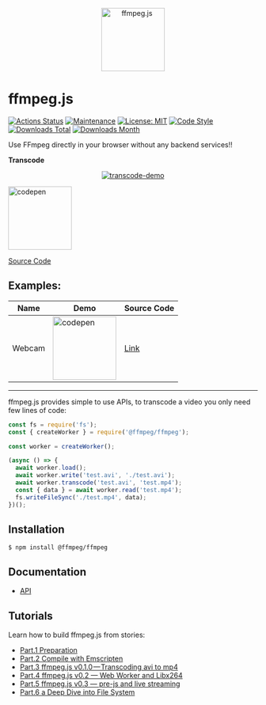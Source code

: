 <p align="center">
  <a href="#">
    <img alt="ffmpeg.js" width="128px" height="128px" src="https://github.com/ffmpegjs/ffmpeg.js/raw/master/docs/images/ffmpegjs-icon.png">
  </a>
</p>

# ffmpeg.js

[![Actions Status](https://github.com/ffmpegjs/ffmpeg.js/workflows/CI/badge.svg)](https://github.com/ffmpegjs/ffmpeg.js/actions)
[![Maintenance](https://img.shields.io/badge/Maintained%3F-yes-green.svg)](https://github.com/ffmpegjs/ffmpeg.js/graphs/commit-activity)
[![License: MIT](https://img.shields.io/badge/License-MIT-yellow.svg)](https://opensource.org/licenses/MIT)
[![Code Style](https://badgen.net/badge/code%20style/airbnb/ff5a5f?icon=airbnb)](https://github.com/airbnb/javascript)
[![Downloads Total](https://img.shields.io/npm/dt/@ffmpeg/ffmpeg.svg)](https://www.npmjs.com/package/@ffmpeg/ffmpeg)
[![Downloads Month](https://img.shields.io/npm/dm/@ffmpeg/ffmpeg.svg)](https://www.npmjs.com/package/@ffmpeg/ffmpeg)

Use FFmpeg directly in your browser without any backend services!!

**Transcode**
<p align="center">
  <a href="#">
    <img alt="transcode-demo" src="https://github.com/ffmpegjs/ffmpeg.js/raw/master/docs/images/transcode.gif">
  </a>
</p>

<a href="https://codepen.io/jeromewu/pen/NWWaMeY" target="_blank">
<img alt="codepen" width="128px" src="https://blog.codepen.io/wp-content/uploads/2012/06/codepen-wordmark-display-inside-black@10x.png">
</a>

[Source Code](https://github.com/ffmpegjs/ffmpeg.js/blob/master/examples/browser/transcode.html)

## Examples:

| Name | Demo | Source Code |
| ---- | ------- | ----------- |
| Webcam | <a href="https://codepen.io/jeromewu/pen/qBBKzyW" target="_blank"><img alt="codepen" width="128px" src="https://blog.codepen.io/wp-content/uploads/2012/06/codepen-wordmark-display-inside-black@10x.png"></a> | [Link](https://github.com/ffmpegjs/ffmpeg.js/blob/master/examples/browser/webcam.html) |


---

ffmpeg.js provides simple to use APIs, to transcode a video you only need few lines of code:

```javascript
const fs = require('fs');
const { createWorker } = require('@ffmpeg/ffmpeg');

const worker = createWorker();

(async () => {
  await worker.load();
  await worker.write('test.avi', './test.avi');
  await worker.transcode('test.avi', 'test.mp4');
  const { data } = await worker.read('test.mp4');
  fs.writeFileSync('./test.mp4', data);
})();
```

## Installation

```
$ npm install @ffmpeg/ffmpeg
```

## Documentation

- [API](https://github.com/ffmpegjs/ffmpeg.js/blob/master/docs/api.md)

## Tutorials

Learn how to build ffmpeg.js from stories:

- [Part.1 Preparation](https://itnext.io/build-ffmpeg-webassembly-version-ffmpeg-js-part-1-preparation-ed12bf4c8fac)
- [Part.2 Compile with Emscripten](https://itnext.io/build-ffmpeg-webassembly-version-ffmpeg-js-part-2-compile-with-emscripten-4c581e8c9a16)
- [Part.3 ffmpeg.js v0.1.0 — Transcoding avi to mp4](https://itnext.io/build-ffmpeg-webassembly-version-ffmpeg-js-part-3-ffmpeg-js-v0-1-0-transcoding-avi-to-mp4-f729e503a397)
- [Part.4 ffmpeg.js v0.2 — Web Worker and Libx264](https://medium.com/@jeromewus/build-ffmpeg-webassembly-version-ffmpeg-js-part-4-ffmpeg-js-v0-2-web-worker-and-libx264-d0596f1beb4e)
- [Part.5 ffmpeg.js v0.3 — pre-js and live streaming](https://medium.com/@jeromewus/build-ffmpeg-webassembly-version-ffmpeg-js-part-5-ffmpeg-js-v0-3-pre-js-and-live-streaming-c1498939a74c)
- [Part.6 a Deep Dive into File System](https://medium.com/@jeromewus/build-ffmpeg-webassembly-version-ffmpeg-js-part-6-a-deep-dive-into-file-system-56eba10067ca)
